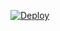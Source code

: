 [![Deploy](https://www.herokucdn.com/deploy/button.svg)](https://heroku.com/deploy?template=https://github.com/Ryutenz/Lucyfxr-MD3/)
